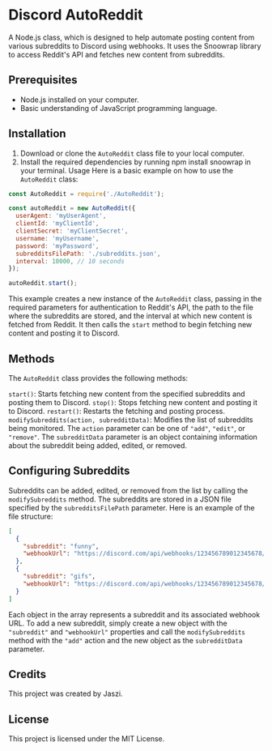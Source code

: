 # Discord AutoReddit

A Node.js class, which is designed to help automate posting content from various subreddits to Discord using webhooks. It uses the Snoowrap library to access Reddit's API and fetches new content from subreddits.

## Prerequisites
- Node.js installed on your computer.
- Basic understanding of JavaScript programming language.

## Installation
1. Download or clone the `AutoReddit` class file to your local computer.
2. Install the required dependencies by running npm install snoowrap in your terminal.
Usage
Here is a basic example on how to use the `AutoReddit` class:
```js
const AutoReddit = require('./AutoReddit');

const autoReddit = new AutoReddit({
  userAgent: 'myUserAgent',
  clientId: 'myClientId',
  clientSecret: 'myClientSecret',
  username: 'myUsername',
  password: 'myPassword',
  subredditsFilePath: './subreddits.json',
  interval: 10000, // 10 seconds
});

autoReddit.start();
```
This example creates a new instance of the `AutoReddit` class, passing in the required parameters for authentication to Reddit's API, the path to the file where the subreddits are stored, and the interval at which new content is fetched from Reddit. It then calls the `start` method to begin fetching new content and posting it to Discord.

## Methods
The `AutoReddit` class provides the following methods:

`start()`: Starts fetching new content from the specified subreddits and posting them to Discord.
`stop()`: Stops fetching new content and posting it to Discord.
`restart()`: Restarts the fetching and posting process.
`modifySubreddits(action, subredditData)`: Modifies the list of subreddits being monitored. The `action` parameter can be one of `"add"`, `"edit"`, or `"remove"`. The `subredditData` parameter is an object containing information about the subreddit being added, edited, or removed.

## Configuring Subreddits
Subreddits can be added, edited, or removed from the list by calling the `modifySubreddits` method. The subreddits are stored in a JSON file specified by the `subredditsFilePath` parameter. Here is an example of the file structure:
```json
[
  {
    "subreddit": "funny",
    "webhookUrl": "https://discord.com/api/webhooks/123456789012345678/abcde12345"
  },
  {
    "subreddit": "gifs",
    "webhookUrl": "https://discord.com/api/webhooks/123456789012345678/abcde12345"
  }
]
```
Each object in the array represents a subreddit and its associated webhook URL. To add a new subreddit, simply create a new object with the `"subreddit"` and `"webhookUrl"` properties and call the `modifySubreddits` method with the `"add"` action and the new object as the `subredditData` parameter.

## Credits
This project was created by Jaszi.

## License
This project is licensed under the MIT License.
